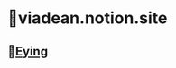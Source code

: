 # :ocean:viadean.notion.site
## 🔰[Eying](https://viadean.notion.site/Eying-1251ae7b9a3280a5b6e6c402c010a906)
